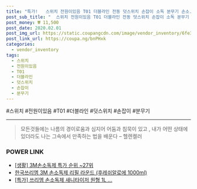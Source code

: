 ```yaml
--- 
title: "특가!   스위치 전원이있음 T01 더블라인 전동 덧스위치 손잡이 소독 분무기 손소..." 
post_sub_title: "  스위치 전원이있음 T01 더블라인 전동 덧스위치 손잡이 소독 분무기 손소독기 약치는기계 부속품" 
post_money: ₩ 11,500 
post_date: 2020.02.01 
post_img_url: https://static.coupangcdn.com/image/vendor_inventory/6fe3/3353375d57073cf33e81c4c60168caa094d9287abf8cc387eaa53f9bbca5.jpg 
post_link_url: https://coupa.ng/bnPHxk 
categories: 
  - vendor_inventory 
tags: 
  - 스위치 
  - 전원이있음 
  - T01 
  - 더블라인 
  - 덧스위치 
  - 손잡이 
  - 분무기 
--- 
```

  #스위치 #전원이있음 #T01 #더블라인 #덧스위치 #손잡이 #분무기 
<hr> 

> 모든것들에는 나름의 경이로움과 심지어 어둠과 침묵이 있고 , 내가 어떤 상태에 있더라도 나는 그속에서 만족하는 법을 배운다 – 헬렌켈러 


### POWER LINK

* <a href="https://blog.naver.com/sakai111/221785220541" target="_blank"> [생활] 3M손소독제 특가 순위 ~27위</a>
* <a href="https://blog.naver.com/fasyy4321/221789536845" target="_blank">한국쓰리엠 3M 손소독제 리필 라운드 (후레쉬알로에 1000ml)</a>
* <a href="https://blog.naver.com/an0733/221788343483" target="_blank">[특가] 쓰리엠 손소독제 새니타이저 원형 1L ...</a>
